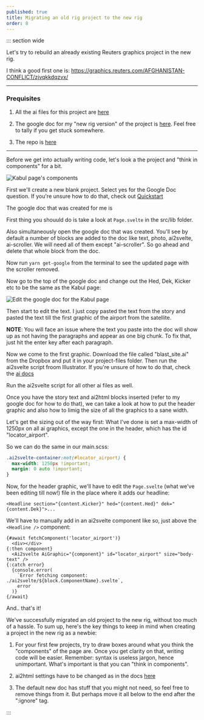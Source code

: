 ```yaml
---
published: true
title: Migrating an old rig project to the new rig
order: 8
---
```


<script>
  import { getPath } from '$utils/statics';
</script>

::: section wide

Let's try to rebuild an already existing Reuters graphics project in the new rig.

I think a good first one is: <https://graphics.reuters.com/AFGHANISTAN-CONFLICT/zjvqkkdqzvx/>

---

### Prequisites

1. All the ai files for this project are [here](<https://www.dropbox.com/work/GRAPHICS all Staff/Scarr%2C Simon/Kabul blasts/new-rig-version/>)

2. The google doc for my "new rig version" of the project is [here](https://docs.google.com/document/d/1V8dr9bO8ZDbePOZDzYNYPwZnmk7oSSlyhwKftJzmwXI/edit). Feel free to tally if you get stuck somewhere.

3. The repo is [here](https://github.com/reuters-graphics/kabul-blast-new-rig)

---

Before we get into actually writing code, let's look a the project and "think in components" for a bit.

<img src="{getPath('images/illos/kabul-components.jpg')}" alt="Kabul page's components"/>

First we'll create a new blank project. Select yes for the Google Doc question. If you're unsure how to do that, check out [Quickstart](https://reuters-graphics.github.io/docs_graphics-kit/for_developers/quickstart)

The google doc that was created for me is

First thing you shouuld do is take a look at `Page.svelte` in the src/lib folder.

Also simultaneously open the google doc that was created. You'll see by default a number of blocks are added to the doc like text, photo, ai2svelte, ai-scroller. We will need all of them except "ai-scroller". So go ahead and delete that whole block from the doc.

Now run `yarn get-google` from the terminal to see the updated page with the scroller removed.

Now go to the top of the google doc and change out the Hed, Dek, Kicker etc to be the same as the Kabul page:

<img src="{getPath('images/illos/kabul-hed-edit.jpg')}" alt="Edit the google doc for the Kabul page"/>

Then start to edit the text. I just copy pasted the text from the story and pasted the text till the first graphic of the airport from the satellite.

**NOTE**: You will face an issue where the text you paste into the doc will show up as not having the paragraphs and appear as one big chunk. To fix that, just hit the enter key after each paragraph.

Now we come to the first graphic. Download the file called "blast_site.ai" from the Dropbox and put it in your project-files folder. Then run the ai2svelte script froom Illustrator. If you're unsure of how to do that, check the [ai docs](https://reuters-graphics.github.io/docs_graphics-kit/for_developers/ai)

Run the ai2svelte script for all other ai files as well.

Once you have the story text and ai2html blocks inserted (refer to my google doc for how to do that), we can take a look at how to put the header graphic and also how to limig the size of all the graphics to a sane width.

Let's get the sizing out of the way first: What I've done is set a max-width of 1250px on all ai graphics, except the one in the header, which has the id "locator_airport".

So we can do the same in our main.scss:

```scss
.ai2svelte-container:not(#locator_airport) {
  max-width: 1250px !important;
  margin: 0 auto !important;
}
```

Now, for the header graphic, we'll have to edit the `Page.svelte` (what we've been editing till now!) file in the place where it adds our headline:

```svelte
<Headline section="{content.Kicker}" hed="{content.Hed}" dek="{content.Dek}">...
```

We'll have to manually add in an ai2svelte component like so, just above the `<Headline />` component:

```svelte
{#await fetchComponent('locator_airport')}
  <div></div>
{:then component}
  <Ai2svelte AiGraphic="{component}" id="locator_airport" size="body-text" />
{:catch error}
  {console.error(
    `Error fetching component: ./ai2svelte/${block.ComponentName}.svelte`,
    error
  )}
{/await}
```

And.. that's it!

We've successfully migrated an old project to the new rig, without too much of a hassle. To sum up, here's the key things to keep in mind when creating a project in the new rig as a newbie:

1. For your first few projects, try to draw boxes around what you think the "components" of the page are. Once you get clarity on that, writing code will be easier. Remember: syntax is useless jargon, hence unimportant. What's important is that you can "think in components".

2. ai2html settings have to be changed as in the docs [here](https://reuters-graphics.github.io/docs_graphics-kit/for_developers/ai)

3. The default new doc has stuff that you might not need, so feel free to remove things from it. But perhaps move it all below to the end after the ":ignore" tag.

:::
